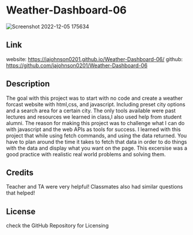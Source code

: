 # Weather-Dashboard-06

![Screenshot 2022-12-05 175634](https://user-images.githubusercontent.com/115191212/205771506-a6e236fe-7514-44c4-93a1-3f899f9248fa.jpg)


## Link
website: https://jajohnson0201.github.io/Weather-Dashboard-06/  github: https://github.com/jajohnson0201/Weather-Dashboard-06

## Description
The goal with this project was to start with no code and create a weather forcast website with html,css, and javascript. Including preset city options and a search area for a certain city.
The only tools available were past lectures and resources we learned in class,I also used help from student alumni.
The reason for making this project was to challenge what I can do with javascript and the web APIs as tools for success. 
I learned with this project that while using fetch commands, and using the data returned. You have to plan around the time it takes to fetch that data in order to do things with the data and display what you want on the page. This excersise was a good practice with realistic real world problems and solving them.

## Credits
Teacher and TA were very helpful! Classmates also had similar questions that helped!

## License
check the GitHub Repository for Licensing

